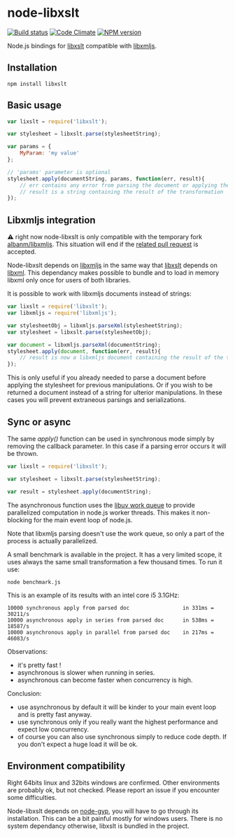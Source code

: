 node-libxslt
============

[![Build status](https://travis-ci.org/albanm/node-libxslt.svg)](https://travis-ci.org/albanm/node-libxslt)
[![Code Climate](https://codeclimate.com/github/albanm/node-libxslt/badges/gpa.svg)](https://codeclimate.com/github/albanm/node-libxslt)
[![NPM version](https://badge.fury.io/js/node-libxslt.svg)](http://badge.fury.io/js/node-libxslt)

Node.js bindings for [libxslt](http://xmlsoft.org/libxslt/) compatible with [libxmljs](https://github.com/polotek/libxmljs/issues/226).

Installation
------------

	npm install libxslt

Basic usage
-----------

```js
var lixslt = require('libxslt');

var stylesheet = libxslt.parse(stylesheetString);

var params = {
	MyParam: 'my value'
};

// 'params' parameter is optional
stylesheet.apply(documentString, params, function(err, result){
	// err contains any error from parsing the document or applying the stylesheet
	// result is a string containing the result of the transformation
});

```

Libxmljs integration
--------------------

:warning: right now node-libxslt is only compatible with the temporary fork [albanm/libxmljs](https://github.com/albanm/libxmljs).
This situation will end if the [related pull request](https://github.com/polotek/libxmljs/pull/247) is accepted.

Node-libxslt depends on [libxmljs](https://github.com/polotek/libxmljs/issues/226) in the same way that [libxslt](http://xmlsoft.org/libxslt/) depends on [libxml](http://xmlsoft.org/). This dependancy makes possible to bundle and to load in memory libxml only once for users of both libraries.

It is possible to work with libxmljs documents instead of strings:

```js
var lixslt = require('libxslt');
var libxmljs = require('libxmljs');

var stylesheetObj = libxmljs.parseXml(stylesheetString);
var stylesheet = libxslt.parse(stylesheetObj);

var document = libxmljs.parseXml(documentString);
stylesheet.apply(document, function(err, result){
	// result is now a libxmljs document containing the result of the transformation
});

```

This is only useful if you already needed to parse a document before applying the stylesheet for previous manipulations.
Or if you wish to be returned a document instead of a string for ulterior manipulations.
In these cases you will prevent extraneous parsings and serializations.	

Sync or async
-------------

The same *apply()* function can be used in synchronous mode simply by removing the callback parameter.
In this case if a parsing error occurs it will be thrown.

```js
var lixslt = require('libxslt');

var stylesheet = libxslt.parse(stylesheetString);

var result = stylesheet.apply(documentString);

```

The asynchronous function uses the [libuv work queue](http://nikhilm.github.io/uvbook/threads.html#libuv-work-queue)
to provide parallelized computation in node.js worker threads. This makes it non-blocking for the main event loop of node.js.

Note that libxmljs parsing doesn't use the work queue, so only a part of the process is actually parallelized.

A small benchmark is available in the project. It has a very limited scope, it uses always the same small transformation a few thousand times.
To run it use:

    node benchmark.js

This is an example of its results with an intel core i5 3.1GHz:

```
10000 synchronous apply from parsed doc			 		in 331ms = 30211/s
10000 asynchronous apply in series from parsed doc		in 538ms = 18587/s
10000 asynchronous apply in parallel from parsed doc	in 217ms = 46083/s
```

Observations:
  - it's pretty fast !
  - asynchronous is slower when running in series.
  - asynchronous can become faster when concurrency is high.

Conclusion:
  - use asynchronous by default it will be kinder to your main event loop and is pretty fast anyway.
  - use synchronous only if you really want the highest performance and expect low concurrency.
  - of course you can also use synchronous simply to reduce code depth. If you don't expect a huge load it will be ok.

Environment compatibility
-------------------------

Right 64bits linux and 32bits windows are confirmed. Other environments are probably ok, but not checked. Please report an issue if you encounter some difficulties.

Node-libxslt depends on [node-gyp](https://github.com/TooTallNate/node-gyp), you will have to go through its installation. This can be a bit painful mostly for windows users. There is no system dependancy otherwise, libxslt is bundled in the project.